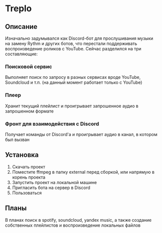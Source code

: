 # Treplo

## Описание ##
Изначально задумывался как Discord-бот для прослушивания музыки на замену Rythm и других ботов, что перестали поддерживать воспроизведение роликов с YouTube. Сейчас разделился на три составляющие:

### Поисковой сервис ###
Выполняет поиск по запросу в разных сервисах вроде YouTube, Soundcloud и т.п. (на данный момент работает только с YouTube)

### Плеер ###
Хранит текущий плейлист и проигрывает запрошенное аудио в запрошенном формате

### Фронт для взаимодействия с Discord ###
Получает команды от Discord'а и проигрывает аудио в канал, в котором был вызван

## Установка ##
1) Скачать проект
2) Поместите ffmpeg в папку external перед сборкой, или напрямую в корень проекта
3) Запустить проект на локальной машине
4) Пригласить бота на сервер в Discord
5) Пользоваться

## Планы ##
В планах поиск в spotify, soundcloud, yandex music, а также создание собственных плейлистов и воспроизведение локальных файлов
